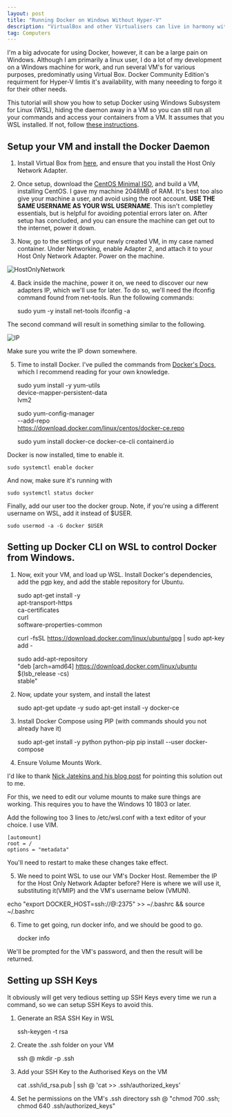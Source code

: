 ```yaml
---
layout: post
title: "Running Docker on Windows Without Hyper-V"
description: "VirtualBox and other Virtualisers can live in harmony with Docker on Windows"
tag: Computers
---
```


I'm a big advocate for using Docker, however, it can be a large pain on Windows. Although I am primarily a linux user, I do a lot of my development on a Windows machine for work, and run several VM's for various purposes, predominatly using Virtual Box. Docker Community Edition's requirment for Hyper-V limtis it's availability, with many neeeding to forgo it for their other needs. 

This tutorial will show you how to setup Docker using Windows Subsystem for Linux (WSL), hiding the daemon away in a VM so you can still run all your commands and access your containers from a VM. It assumes that you WSL installed. If not, follow [these instructions](https://docs.microsoft.com/en-us/windows/wsl/install-win10).

## Setup your VM and install the Docker Daemon
1. Install Virtual Box from [here](https://www.virtualbox.org/wiki/Downloads), and ensure that you install the Host Only Network Adapter.

2. Once setup, download the [CentOS Minimal ISO](https://www.centos.org/download/), and build a VM, installing CentOS. I gave my machine 2048MB of RAM. It's best too also give your machine a user, and avoid using the root account. **USE THE SAME USERNAME AS YOUR WSL USERNAME**. This isn't completley essentials, but is helpful for avoiding potential errors later on. After setup has concluded, and you can ensure the machine can get out to the internet, power it down.

3. Now, go to the settings of your newly created VM, in my case named container. Under Networking, enable Adapter 2, and attach it to your Host Only Network Adapter. Power on the machine.

![HostOnlyNetwork](https://i.imgur.com/hFRvdPw.png)

4. Back inside the machine, power it on, we need to discover our new adapters IP, which we'll use for later. To do so, we'll need the ifconfig command found from net-tools.
Run the following commands:

    sudo yum -y install net-tools
    ifconfig -a

The second command will result in something similar to the following.

![IP](https://i.imgur.com/EUywvxS.png)

Make sure you write the IP down somewhere. 

5. Time to install Docker. I've pulled the commands from [Docker's Docs](https://docs.docker.com/install/linux/docker-ce/centos/), which I recommend reading for your own knowledge.

    sudo yum install -y yum-utils \
        device-mapper-persistent-data \
        lvm2
    
    sudo yum-config-manager \
        --add-repo \
        https://download.docker.com/linux/centos/docker-ce.repo
    
    sudo yum install docker-ce docker-ce-cli containerd.io

Docker is now installed, time to enable it.

    sudo systemctl enable docker

And now, make sure it's running with

    sudo systemctl status docker

Finally, add our user too the docker group.
Note, if you're using a different username on WSL, add it instead of $USER.
    
    sudo usermod -a -G docker $USER

## Setting up Docker CLI on WSL to control Docker from Windows.

1. Now, exit your VM, and load up WSL. Install Docker's dependencies, add the pgp key, and add the stable repository for Ubuntu.
    
    sudo apt-get install -y \
        apt-transport-https \
        ca-certificates \
        curl \
        software-properties-common

    curl -fsSL https://download.docker.com/linux/ubuntu/gpg | sudo apt-key add -

    sudo add-apt-repository \
        "deb [arch=amd64] https://download.docker.com/linux/ubuntu \
        $(lsb_release -cs) \
        stable"

2. Now, update your system, and install the latest
    
    sudo apt-get update -y
    sudo apt-get install -y docker-ce

3. Install Docker Compose using PIP (with commands should you not already have it)

    sudo apt-get install -y python python-pip
    pip install --user docker-compose

4. Ensure Volume Mounts Work. 

I'd like to thank [Nick Jatekins and his blog post](https://nickjanetakis.com/blog/setting-up-docker-for-windows-and-wsl-to-work-flawlessly#ensure-volume-mounts-work) for pointing this solution out to me. 

For this, we need to edit our volume mounts to make sure things are working. This requires you to have the Windows 10 1803 or later.

Add the following too 3 lines to /etc/wsl.conf with a text editor of your choice. I use VIM.
    
    [automount]
    root = /
    options = "metadata"

You'll need to restart to make these changes take effect.

5. We need to point WSL to use our VM's Docker Host. Remember the IP for the Host Only Network Adapter before? Here is where we will use it, substituting it(VMIP) and the VM's username below (VMUN).

echo "export DOCKER_HOST=ssh://<VMUN>@<VMIP>:2375" >> ~/.bashrc && source ~/.bashrc

6. Time to get going, run docker info, and we should be good to go.
    
    docker info

We'll be prompted for the VM's password, and then the result will be returned.

## Setting up SSH Keys
It obviously will get very tedious setting up SSH Keys every time we run a command, so we can setup SSH Keys to avoid this.

1. Generate an RSA SSH Key in WSL

    ssh-keygen -t rsa

2. Create the .ssh folder on your VM
    
    ssh <VMUN>@<VMIP> mkdir -p .ssh

3. Add your SSH Key to the Authorised Keys on the VM

    cat .ssh/id_rsa.pub | ssh <VMUN>@<VMIP> 'cat >> .ssh/authorized_keys'

4. Set he permissions on the VM's .ssh directory
    ssh <VMUN>@<VMIP> "chmod 700 .ssh; chmod 640 .ssh/authorized_keys"
